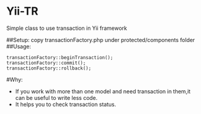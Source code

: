Yii-TR
======

Simple class to use transaction in Yii framework

##Setup:
copy transactionFactory.php under protected/components folder
##Usage:
```
transactionFactory::beginTransaction();
transactionFactory::commit();
transactionFactory::rollback();
```
#Why:
- If you work with more than one model and need transaction in them,it can be useful to write less code.
- It helps you to check transaction status. 
